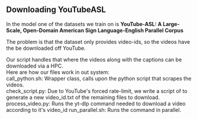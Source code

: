 ## Downloading YouTubeASL
In the model one of the datasets we train on is **YouTube-ASL: A Large-Scale, Open-Domain American Sign Language-English Parallel Corpus** <br/>

The problem is that the dataset only provides video-ids, so the videos have the be downloaded off YouTube. <br/>

Our script handles that where the videos along with the captions can be downloaded via a HPC. <br/>
Here are how our files work in out system: <br/>
call_python.sh: Wrapper class, calls upon the python script that scrapes the videos. <br/>
check_script.py: Due to YouTube's forced rate-limit, we write a script of to generate a new video_id.txt of the remaining files to download. <br/>
process_video.py: Runs the yt-dlp command needed to download a video according to it's video_id
run_parallel.sh: Runs the command in parallel. <br/>
